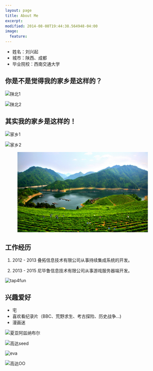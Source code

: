 ```yaml
---
layout: page
title: About Me
excerpt:
modified: 2014-08-08T19:44:38.564948-04:00
image:
  feature:
---
```




* 姓名：刘兴起
* 城市：陕西、成都
* 毕业院校：西南交通大学

## 你是不是觉得我的家乡是这样的？

![陕北1](http://bbs.cpanet.cn/data/attachment/forum/201503/08/110754l9egq99h9zocpprn.jpg)

![陕北2](http://www.jszhongzhu.com/img/aHR0cDovL2ltZy5pdnNreS5jb20vaW1nL3R1cGlhbi9pbWcvMjAxMTA1LzA2L3NoYW54aV95YW5hbl9taW5qdS0wMDUuanBn.jpg)

## 其实我的家乡是这样的！

![家乡1](http://www.sanqinyou.com/uploadfiles/2014-03-12/20140312_212931_269.jpg)

![家乡2](http://imgsrc.baidu.com/forum/pic/item/8ad4b31c8701a18b227748df9e2f07082938fe86.jpg)

<figure>
    <img src="/images/myhome.png">
    <figcaption></figcaption>
</figure>

## 工作经历

1. 2012 - 2013 叠拓信息技术有限公司从事持续集成系统的开发。

2. 2013 - 2015 尼毕鲁信息技术有限公司从事游戏服务器端开发。

![tap4fun](http://hackcracks.com/wp-content/uploads/2013/06/spartan-logo.jpg)

## 兴趣爱好

* 宅
* 喜欢看纪录片（BBC、荒野求生、考古探险、历史战争...)
* 漫画迷

![夏亚阿兹纳布尔](http://qingwaka.com/uploadfiles/otherpic/120301120435.jpg)

![高达seed](http://hiphotos.baidu.com/oo%D5%BD%B7%E3oo/pic/item/5198e625bb43fe03d5074277.jpg)

![eva](http://a.hiphotos.baidu.com/zhidao/pic/item/6d81800a19d8bc3e81a44f36838ba61ea9d34599.jpg)

![高达OO](http://i1.ce.cn/comic/dmmt/bz/200810/13/W020081013556144059934.jpg)